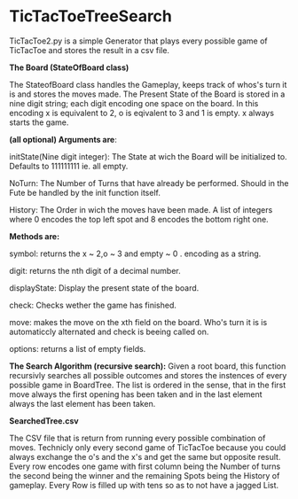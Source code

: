 # TicTacToeTreeSearch

TicTacToe2.py is a simple Generator that plays every possible game of TicTacToe and stores the result in a csv file.

<b>The Board (StateOfBoard class)</b>

The StateofBoard class handles the Gameplay, keeps track of whos's turn it is and stores the moves made. The Present State of the Board is stored in a nine digit string; each digit encoding one space on the board. In this encoding x is equivalent to 2, o is eqivalent to 3 and 1 is empty. x always starts the game. 



<b>(all optional) Arguments are</b>:

initState(Nine digit integer):  The State at wich the Board will be initialized to. Defaults to 111111111 ie. all empty.

NoTurn:   The Number of Turns that have already be performed. Should in the Fute be handled by the init function itself.

History:  The Order in wich the moves have been made. A list of integers where 0 encodes the top left spot and 8 encodes the bottom right one.



<b>Methods are:</b>

symbol: returns the x	~ 2,o	~ 3 and empty	~ 0 . encoding as a string.

digit: returns the nth digit of a decimal number.

displayState: Display the present state of the board.

check: Checks wether the game has finished.

move: makes the move on the xth field on the board. Who's turn it is is automaticcly alternated and check is beeing called on.

options: returns a list of empty fields.

<b>The Search Algorithm (recursive search):</b>
Given a root board, this function recursivly searches all possible outcomes and stores the instences of every possible game in BoardTree.
The list is ordered in the sense, that in the first move always the first opening has been taken and in the last element always the last element has been taken.


<b> SearchedTree.csv</b>

The CSV file that is return from running every possible combination of moves. Technicly only every second game of TicTacToe because you could always exchange the o's and the x's and get the same but opposite result. Every row encodes one game with first column being the Number of turns the second being the winner and the remaining Spots being the History of gameplay. Every Row is filled up with tens so as to not have a jagged List.


